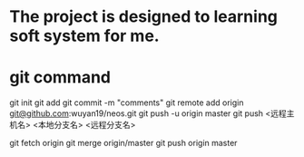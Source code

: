 # The project is designed to learning soft system for me.

# git command

git init
git add <filename>
git commit -m "comments"
git remote add origin git@github.com:wuyan19/neos.git
git push -u origin master
git push <远程主机名> <本地分支名> <远程分支名>

git fetch origin
git merge origin/master
git push origin master
